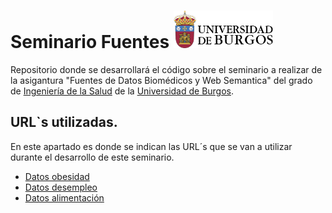 # Seminario Fuentes <img src="INPUT/IMAGENES/EscudoUBU-TL.png" aling = 'left' height = '60' />
Repositorio donde se desarrollará el código sobre el seminario a realizar de la asigantura "Fuentes de Datos Biomédicos y Web Semantica" del grado de [Ingeniería de la Salud](https://www.ubu.es/grado-en-ingenieria-de-la-salud) de la [Universidad de Burgos](https://www.ubu.es/).
## URL`s utilizadas.
En este apartado es donde se indican las URL´s que se van a utilizar durante el desarrollo de este seminario.
- [Datos obesidad](https://datos.gob.es/es/catalogo/ea0010587-indice-de-masa-corporal-poblacion-adulta-segun-sexo-y-relacion-con-la-actividad-economica-actual-poblacion-de-18-y-mas-anos-identificador-api-t15-p420-a2019-p06-l0-01006-px1)
- [Datos desempleo](https://datos.gob.es/es/catalogo/ea0010587-parados-por-tiempo-de-busqueda-de-empleo-sexo-y-grupo-de-edad-epa-identificador-api-66002)
- [Datos alimentación](https://datos.gob.es/es/catalogo/ea0010587-patron-de-consumo-de-determinados-alimentos-segun-sexo-y-grupo-de-edad-poblacion-de-15-y-mas-anos-identificador-api-t15-p420-a2019-p06-l0-05001-px1)
